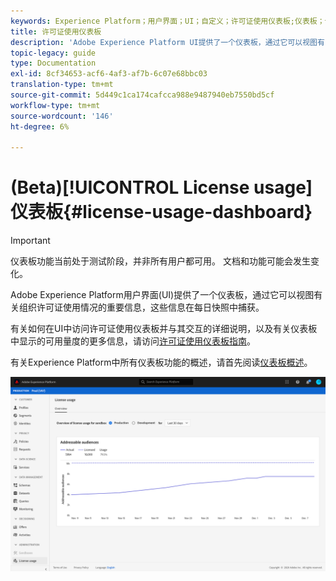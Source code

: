 ```yaml
---
keywords: Experience Platform；用户界面；UI；自定义；许可证使用仪表板;仪表板；许可证使用；授权；消耗
title: 许可证使用仪表板
description: 'Adobe Experience Platform UI提供了一个仪表板，通过它可以视图有关单位许可证使用情况的重要信息。 '
topic-legacy: guide
type: Documentation
exl-id: 8cf34653-acf6-4af3-af7b-6c07e68bbc03
translation-type: tm+mt
source-git-commit: 5d449c1ca174cafcca988e9487940eb7550bd5cf
workflow-type: tm+mt
source-wordcount: '146'
ht-degree: 6%

---
```


# (Beta)[!UICONTROL License usage]仪表板{#license-usage-dashboard}

>[!IMPORTANT]
>
>仪表板功能当前处于测试阶段，并非所有用户都可用。 文档和功能可能会发生变化。

Adobe Experience Platform用户界面(UI)提供了一个仪表板，通过它可以视图有关组织许可证使用情况的重要信息，这些信息在每日快照中捕获。

有关如何在UI中访问许可证使用仪表板并与其交互的详细说明，以及有关仪表板中显示的可用量度的更多信息，请访问[许可证使用仪表板指南](../dashboards/guides/license-usage.md)。

有关Experience Platform中所有仪表板功能的概述，请首先阅读[仪表板概述](../dashboards/home.md)。

![](images/license-usage-dashboard/dashboard-overview.png)
